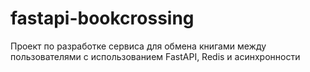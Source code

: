 # fastapi-bookcrossing
Проект по разработке сервиса для обмена книгами между пользователями с использованием FastAPI, Redis и асинхронности

